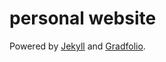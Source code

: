 # personal website


Powered by [Jekyll](https://jekyllrb.com/) and [Gradfolio](https://github.com/jitinnair1/gradfolio).
